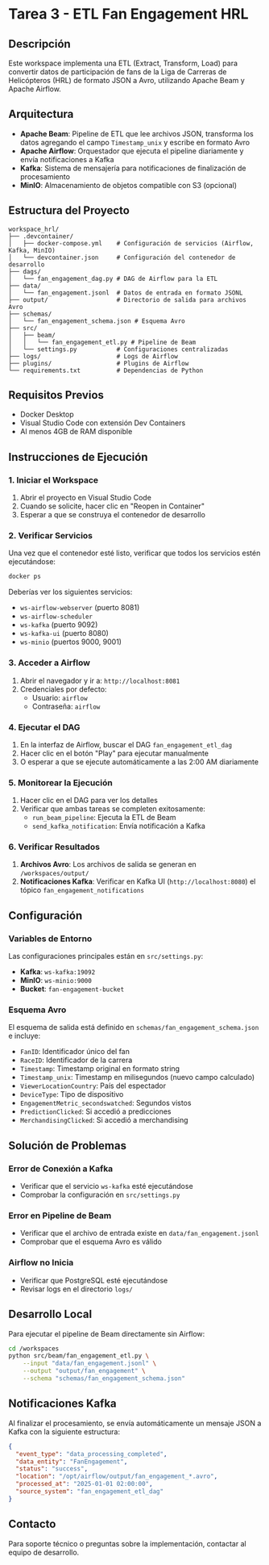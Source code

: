 # Tarea 3 - ETL Fan Engagement HRL

## Descripción

Este workspace implementa una ETL (Extract, Transform, Load) para convertir datos de participación de fans de la Liga de Carreras de Helicópteros (HRL) de formato JSON a Avro, utilizando Apache Beam y Apache Airflow.

## Arquitectura

- **Apache Beam**: Pipeline de ETL que lee archivos JSON, transforma los datos agregando el campo `Timestamp_unix` y escribe en formato Avro
- **Apache Airflow**: Orquestador que ejecuta el pipeline diariamente y envía notificaciones a Kafka
- **Kafka**: Sistema de mensajería para notificaciones de finalización de procesamiento
- **MinIO**: Almacenamiento de objetos compatible con S3 (opcional)

## Estructura del Proyecto

```
workspace_hrl/
├── .devcontainer/
│   ├── docker-compose.yml    # Configuración de servicios (Airflow, Kafka, MinIO)
│   └── devcontainer.json     # Configuración del contenedor de desarrollo
├── dags/
│   └── fan_engagement_dag.py # DAG de Airflow para la ETL
├── data/
│   └── fan_engagement.jsonl  # Datos de entrada en formato JSONL
├── output/                   # Directorio de salida para archivos Avro
├── schemas/
│   └── fan_engagement_schema.json # Esquema Avro
├── src/
│   ├── beam/
│   │   └── fan_engagement_etl.py # Pipeline de Beam
│   └── settings.py           # Configuraciones centralizadas
├── logs/                     # Logs de Airflow
├── plugins/                  # Plugins de Airflow
└── requirements.txt          # Dependencias de Python
```

## Requisitos Previos

- Docker Desktop
- Visual Studio Code con extensión Dev Containers
- Al menos 4GB de RAM disponible

## Instrucciones de Ejecución

### 1. Iniciar el Workspace

1. Abrir el proyecto en Visual Studio Code
2. Cuando se solicite, hacer clic en "Reopen in Container"
3. Esperar a que se construya el contenedor de desarrollo

### 2. Verificar Servicios

Una vez que el contenedor esté listo, verificar que todos los servicios estén ejecutándose:

```bash
docker ps
```

Deberías ver los siguientes servicios:
- `ws-airflow-webserver` (puerto 8081)
- `ws-airflow-scheduler`
- `ws-kafka` (puerto 9092)
- `ws-kafka-ui` (puerto 8080)
- `ws-minio` (puertos 9000, 9001)

### 3. Acceder a Airflow

1. Abrir el navegador y ir a: `http://localhost:8081`
2. Credenciales por defecto:
   - Usuario: `airflow`
   - Contraseña: `airflow`

### 4. Ejecutar el DAG

1. En la interfaz de Airflow, buscar el DAG `fan_engagement_etl_dag`
2. Hacer clic en el botón "Play" para ejecutar manualmente
3. O esperar a que se ejecute automáticamente a las 2:00 AM diariamente

### 5. Monitorear la Ejecución

1. Hacer clic en el DAG para ver los detalles
2. Verificar que ambas tareas se completen exitosamente:
   - `run_beam_pipeline`: Ejecuta la ETL de Beam
   - `send_kafka_notification`: Envía notificación a Kafka

### 6. Verificar Resultados

1. **Archivos Avro**: Los archivos de salida se generan en `/workspaces/output/`
2. **Notificaciones Kafka**: Verificar en Kafka UI (`http://localhost:8080`) el tópico `fan_engagement_notifications`

## Configuración

### Variables de Entorno

Las configuraciones principales están en `src/settings.py`:

- **Kafka**: `ws-kafka:19092`
- **MinIO**: `ws-minio:9000`
- **Bucket**: `fan-engagement-bucket`

### Esquema Avro

El esquema de salida está definido en `schemas/fan_engagement_schema.json` e incluye:

- `FanID`: Identificador único del fan
- `RaceID`: Identificador de la carrera
- `Timestamp`: Timestamp original en formato string
- `Timestamp_unix`: Timestamp en milisegundos (nuevo campo calculado)
- `ViewerLocationCountry`: País del espectador
- `DeviceType`: Tipo de dispositivo
- `EngagementMetric_secondswatched`: Segundos vistos
- `PredictionClicked`: Si accedió a predicciones
- `MerchandisingClicked`: Si accedió a merchandising

## Solución de Problemas

### Error de Conexión a Kafka
- Verificar que el servicio `ws-kafka` esté ejecutándose
- Comprobar la configuración en `src/settings.py`

### Error en Pipeline de Beam
- Verificar que el archivo de entrada existe en `data/fan_engagement.jsonl`
- Comprobar que el esquema Avro es válido

### Airflow no Inicia
- Verificar que PostgreSQL esté ejecutándose
- Revisar logs en el directorio `logs/`

## Desarrollo Local

Para ejecutar el pipeline de Beam directamente sin Airflow:

```bash
cd /workspaces
python src/beam/fan_engagement_etl.py \
    --input "data/fan_engagement.jsonl" \
    --output "output/fan_engagement" \
    --schema "schemas/fan_engagement_schema.json"
```

## Notificaciones Kafka

Al finalizar el procesamiento, se envía automáticamente un mensaje JSON a Kafka con la siguiente estructura:

```json
{
  "event_type": "data_processing_completed",
  "data_entity": "FanEngagement",
  "status": "success",
  "location": "/opt/airflow/output/fan_engagement_*.avro",
  "processed_at": "2025-01-01 02:00:00",
  "source_system": "fan_engagement_etl_dag"
}
```

## Contacto

Para soporte técnico o preguntas sobre la implementación, contactar al equipo de desarrollo.
